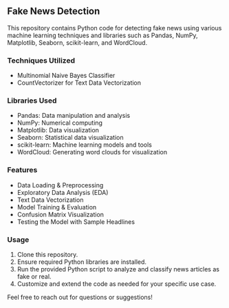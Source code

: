 ## Fake News Detection

This repository contains Python code for detecting fake news using various machine learning techniques and libraries such as Pandas, NumPy, Matplotlib, Seaborn, scikit-learn, and WordCloud.

### Techniques Utilized

- Multinomial Naive Bayes Classifier
- CountVectorizer for Text Data Vectorization

### Libraries Used

- Pandas: Data manipulation and analysis
- NumPy: Numerical computing
- Matplotlib: Data visualization
- Seaborn: Statistical data visualization
- scikit-learn: Machine learning models and tools
- WordCloud: Generating word clouds for visualization

### Features

- Data Loading & Preprocessing
- Exploratory Data Analysis (EDA)
- Text Data Vectorization
- Model Training & Evaluation
- Confusion Matrix Visualization
- Testing the Model with Sample Headlines

### Usage

1. Clone this repository.
2. Ensure required Python libraries are installed.
3. Run the provided Python script to analyze and classify news articles as fake or real.
4. Customize and extend the code as needed for your specific use case.

Feel free to reach out for questions or suggestions!

